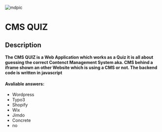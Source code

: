![mdpic](https://user-images.githubusercontent.com/109417475/202215558-b65fe364-9d45-4e08-860c-e1dc197509c8.png)

# CMS QUIZ

## Description
#### The CMS QUIZ is a Web Application which works as a Quiz it is all about guessing the correct Contenct Management System aka. CMS behind a iframe shown an other Website which is using a CMS or not. The backend code is written in javascript

#### Avaliable answers:
- Wordpress
- Typo3
- Shopify
- Wix
- Jimdo
- Concrete
- no
